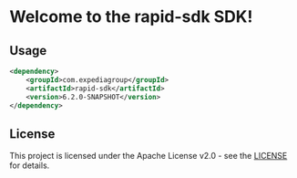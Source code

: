 # Welcome to the rapid-sdk SDK!

## Usage
```xml
<dependency>
    <groupId>com.expediagroup</groupId>
    <artifactId>rapid-sdk</artifactId>
    <version>6.2.0-SNAPSHOT</version>
</dependency>
```

## License

This project is licensed under the Apache License v2.0 - see the [LICENSE](LICENSE) for details.
